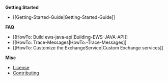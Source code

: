 **Getting Started**
* [[Getting-Started-Guide|Getting-Started-Guide]]

**FAQ**
* [[HowTo: Build ews-java-api|Building-EWS-JAVA-API]]
* [[HowTo: Trace-Messages|HowTo:-Trace-Messages]]
* [[HowTo: Customize the ExchangeService|Custom Exchange services]]

**Misc**
* [License](https://github.com/OfficeDev/ews-java-api/blob/master/license.txt)
* [Contributing](https://github.com/OfficeDev/ews-java-api/blob/master/CONTRIBUTING.md)
